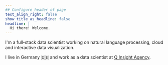 ```yaml
---
## Configure header of page
text_align_right: false
show_title_as_headline: false
headline: |
  Hi there! Welcome.
---
```


<!-- this is a subheadline -->
I'm a full-stack data scientist working on natural language processing, cloud and interactive data visualization.

I live in Germany :de: and work as a data scientist at [Q Insight Agency](teamq.de).
